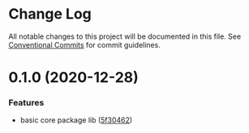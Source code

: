 # Change Log

All notable changes to this project will be documented in this file.
See [Conventional Commits](https://conventionalcommits.org) for commit guidelines.

# 0.1.0 (2020-12-28)


### Features

* basic core package lib ([5f30462](https://github.com/nielsen-oss/superset-viz-plugins/commit/5f304621fbeea6554740eb2bfd156338f772429e))

